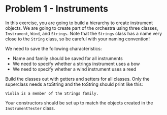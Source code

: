 # Problem 1 - Instruments

In this exercise, you are going to build a hierarchy to create instrument objects. We are going to create part of the orchestra using three classes, `Instrument`, `Wind`, and `Strings`. Note that the `Strings` class has a name very close to the `String` class, so be careful with your naming convention!

We need to save the following characteristics:
- Name and family should be saved for all instruments
- We need to specify whether a strings instrument uses a bow
- We need to specify whether a wind instrument uses a reed

Build the classes out with getters and setters for all classes. Only the superclass needs a toString and the toString should print like this:

`Violin is a member of the Strings family.`

Your constructors should be set up to match the objects created in the `InstrumentTester` class.